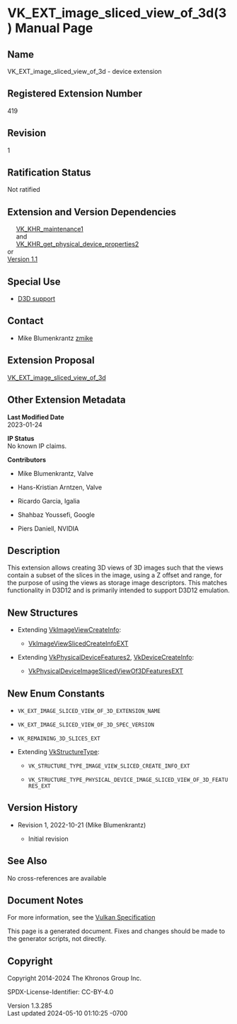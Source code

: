 # VK_EXT_image_sliced_view_of_3d(3) Manual Page

## Name

VK_EXT_image_sliced_view_of_3d - device extension



## <a href="#_registered_extension_number" class="anchor"></a>Registered Extension Number

419

## <a href="#_revision" class="anchor"></a>Revision

1

## <a href="#_ratification_status" class="anchor"></a>Ratification Status

Not ratified

## <a href="#_extension_and_version_dependencies" class="anchor"></a>Extension and Version Dependencies

     [VK_KHR_maintenance1](https://registry.khronos.org/vulkan/specs/1.3-extensions/man/html/VK_KHR_maintenance1.html)  
     and  
    
[VK_KHR_get_physical_device_properties2](https://registry.khronos.org/vulkan/specs/1.3-extensions/man/html/VK_KHR_get_physical_device_properties2.html)  
or  
[Version 1.1](#versions-1.1)  

## <a href="#_special_use" class="anchor"></a>Special Use

- <a
  href="https://registry.khronos.org/vulkan/specs/1.3-extensions/html/vkspec.html#extendingvulkan-compatibility-specialuse"
  target="_blank" rel="noopener">D3D support</a>

## <a href="#_contact" class="anchor"></a>Contact

- Mike Blumenkrantz <a
  href="https://github.com/KhronosGroup/Vulkan-Docs/issues/new?body=%5BVK_EXT_image_sliced_view_of_3d%5D%20@zmike%0A*Here%20describe%20the%20issue%20or%20question%20you%20have%20about%20the%20VK_EXT_image_sliced_view_of_3d%20extension*"
  target="_blank" rel="nofollow noopener"><em></em>zmike</a>

## <a href="#_extension_proposal" class="anchor"></a>Extension Proposal

[VK_EXT_image_sliced_view_of_3d](https://github.com/KhronosGroup/Vulkan-Docs/tree/main/proposals/VK_EXT_image_sliced_view_of_3d.adoc)

## <a href="#_other_extension_metadata" class="anchor"></a>Other Extension Metadata

**Last Modified Date**  
2023-01-24

**IP Status**  
No known IP claims.

**Contributors**  
- Mike Blumenkrantz, Valve

- Hans-Kristian Arntzen, Valve

- Ricardo Garcia, Igalia

- Shahbaz Youssefi, Google

- Piers Daniell, NVIDIA

## <a href="#_description" class="anchor"></a>Description

This extension allows creating 3D views of 3D images such that the views
contain a subset of the slices in the image, using a Z offset and range,
for the purpose of using the views as storage image descriptors. This
matches functionality in D3D12 and is primarily intended to support
D3D12 emulation.

## <a href="#_new_structures" class="anchor"></a>New Structures

- Extending [VkImageViewCreateInfo](https://registry.khronos.org/vulkan/specs/1.3-extensions/man/html/VkImageViewCreateInfo.html):

  - [VkImageViewSlicedCreateInfoEXT](https://registry.khronos.org/vulkan/specs/1.3-extensions/man/html/VkImageViewSlicedCreateInfoEXT.html)

- Extending [VkPhysicalDeviceFeatures2](https://registry.khronos.org/vulkan/specs/1.3-extensions/man/html/VkPhysicalDeviceFeatures2.html),
  [VkDeviceCreateInfo](https://registry.khronos.org/vulkan/specs/1.3-extensions/man/html/VkDeviceCreateInfo.html):

  - [VkPhysicalDeviceImageSlicedViewOf3DFeaturesEXT](https://registry.khronos.org/vulkan/specs/1.3-extensions/man/html/VkPhysicalDeviceImageSlicedViewOf3DFeaturesEXT.html)

## <a href="#_new_enum_constants" class="anchor"></a>New Enum Constants

- `VK_EXT_IMAGE_SLICED_VIEW_OF_3D_EXTENSION_NAME`

- `VK_EXT_IMAGE_SLICED_VIEW_OF_3D_SPEC_VERSION`

- `VK_REMAINING_3D_SLICES_EXT`

- Extending [VkStructureType](https://registry.khronos.org/vulkan/specs/1.3-extensions/man/html/VkStructureType.html):

  - `VK_STRUCTURE_TYPE_IMAGE_VIEW_SLICED_CREATE_INFO_EXT`

  - `VK_STRUCTURE_TYPE_PHYSICAL_DEVICE_IMAGE_SLICED_VIEW_OF_3D_FEATURES_EXT`

## <a href="#_version_history" class="anchor"></a>Version History

- Revision 1, 2022-10-21 (Mike Blumenkrantz)

  - Initial revision

## <a href="#_see_also" class="anchor"></a>See Also

No cross-references are available

## <a href="#_document_notes" class="anchor"></a>Document Notes

For more information, see the <a
href="https://registry.khronos.org/vulkan/specs/1.3-extensions/html/vkspec.html#VK_EXT_image_sliced_view_of_3d"
target="_blank" rel="noopener">Vulkan Specification</a>

This page is a generated document. Fixes and changes should be made to
the generator scripts, not directly.

## <a href="#_copyright" class="anchor"></a>Copyright

Copyright 2014-2024 The Khronos Group Inc.

SPDX-License-Identifier: CC-BY-4.0

Version 1.3.285  
Last updated 2024-05-10 01:10:25 -0700
